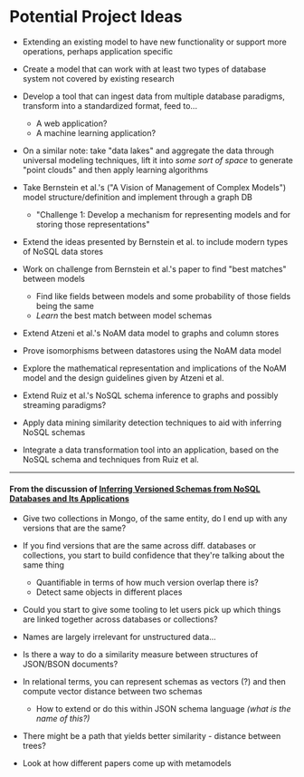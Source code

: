 # Potential Project Ideas

* Extending an existing model to have new functionality or support more operations, perhaps application specific
* Create a model that can work with at least two types of database system not covered by existing research

* Develop a tool that can ingest data from multiple database paradigms, transform into a standardized format, feed to...
  * A web application?
  * A machine learning application?
* On a similar note: take "data lakes" and aggregate the data through universal modeling techniques, lift it into *some sort of space* to generate "point clouds" and then apply learning algorithms

* Take Bernstein et al.'s ("A Vision of Management of Complex Models") model structure/definition and implement through a graph DB
  * "Challenge 1: Develop a mechanism for representing models and for storing those representations"
* Extend the ideas presented by Bernstein et al. to include modern types of NoSQL data stores
* Work on challenge from Bernstein et al.'s paper to find "best matches" between models
  * Find like fields between models and some probability of those fields being the same
  * *Learn* the best match between model schemas

* Extend Atzeni et al.'s NoAM data model to graphs and column stores
* Prove isomorphisms between datastores using the NoAM data model
* Explore the mathematical representation and implications of the NoAM model and the design guidelines given by Atzeni et al.

* Extend Ruiz et al.'s NoSQL schema inference to graphs and possibly streaming paradigms?
* Apply data mining similarity detection techniques to aid with inferring NoSQL schemas
* Integrate a data transformation tool into an application, based on the NoSQL schema and techniques from Ruiz et al.

---

#### From the discussion of [Inferring Versioned Schemas from NoSQL Databases and Its Applications](../../article_writeups/2.2_ruiz_morales_molina_versioned_schemas.md)

* Give two collections in Mongo, of the same entity, do I end up with any versions that are the same?
* If you find versions that are the same across diff. databases or collections, you start to build confidence that they're talking about the same thing
  * Quantifiable in terms of how much version overlap there is?
  * Detect same objects in different places
* Could you start to give some tooling to let users pick up which things are linked together across databases or collections?

* Names are largely irrelevant for unstructured data...
* Is there a way to do a similarity measure between structures of JSON/BSON documents?
* In relational terms, you can represent schemas as vectors (?) and then compute vector distance between two schemas
  * How to extend or do this within JSON schema language *(what is the name of this?)*
* There might be a path that yields better similarity - distance between trees?
* Look at how different papers come up with metamodels 